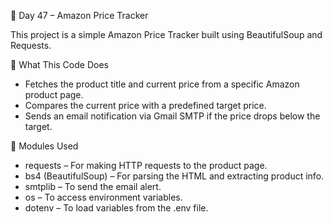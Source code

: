 🛒 Day 47 – Amazon Price Tracker

This project is a simple Amazon Price Tracker built using BeautifulSoup and Requests.


📌 What This Code Does

- Fetches the product title and current price from a specific Amazon product page.
- Compares the current price with a predefined target price.
- Sends an email notification via Gmail SMTP if the price drops below the target.


🧰 Modules Used

* requests – For making HTTP requests to the product page.
* bs4 (BeautifulSoup) – For parsing the HTML and extracting product info.
* smtplib – To send the email alert.
* os – To access environment variables.
* dotenv – To load variables from the .env file.
